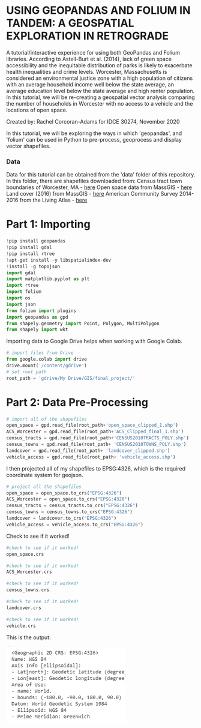 # USING GEOPANDAS AND FOLIUM IN TANDEM: A GEOSPATIAL EXPLORATION IN RETROGRADE
A tutorial/interactive experience for using both GeoPandas and Folium libraries. According to Astell-Burt et al. (2014), lack of green space accessibility and the inequitable distribution of parks is likely to exacerbate health inequalities and crime levels. Worcester, Massachusetts is considered an environmental justice zone with a high population of citizens with an average household income well below the state average, an average education level below the state average and high renter population. In this tutorial, we will be re-creating a geospatial vector analysis comparing the number of households in Worcester with no access to a vehicle and the locations of open space.

Created by: Rachel Corcoran-Adams for IDCE 30274, November 2020

In this tutorial, we will be exploring the ways in which 'geopandas', and 'folium' can be used in Python to pre-process, geoprocess and display vector shapefiles. 

### Data
Data for this tutorial can be obtained from the 'data' folder of this repository. In this folder, there are shapefiles downloaded from:
Census tract town boundaries of Worcester, MA - [here](https://docs.digital.mass.gov/dataset/massgis-data-community-boundaries-towns-survey-points)
Open space data from MassGIS - [here](https://docs.digital.mass.gov/dataset/massgis-data-protected-and-recreational-openspace)
Land cover (2016) from MassGIS - [here](https://docs.digital.mass.gov/dataset/massgis-data-2016-land-coverland-use)
American Community Survey 2014-2016 from the Living Atlas - [here](https://www.arcgis.com/home/item.html?id=9a9e43ec1603446880c50d4ed1df2207)

# Part 1: Importing
```python
!pip install geopandas
!pip install gdal
!pip install rtree
!apt-get install -y libspatialindex-dev
!install -g topojson
import gdal
import matplotlib.pyplot as plt
import rtree
import folium
import os
import json
from folium import plugins
import geopandas as gpd
from shapely.geometry import Point, Polygon, MultiPolygon
from shapely import wkt
```
Importing data to Google Drive helps when working with Google Colab.
```python 
# import files from Drive
from google.colab import drive
drive.mount('/content/gdrive')
# set root path
root_path = 'gdrive/My Drive/GIS/final_project/'
```
# Part 2: Data Pre-Processing
```python
# import all of the shapefiles 
open_space = gpd.read_file(root_path+'open_space_clipped_1.shp')
ACS_Worcester = gpd.read_file(root_path+'ACS_Clipped_final_1.shp')
census_tracts = gpd.read_file(root_path+'CENSUS2010TRACTS_POLY.shp')
census_towns = gpd.read_file(root_path+ 'CENSUS2010TOWNS_POLY.shp')
landcover = gpd.read_file(root_path+ 'landcover_clipped.shp')
vehicle_access = gpd.read_file(root_path+ 'vehicle_access.shp')
```
I then projected all of my shapefiles to EPSG:4326, which is the required coordinate system for geojson. 
```python
# project all the shapefiles 
open_space = open_space.to_crs("EPSG:4326")
ACS_Worcester = open_space.to_crs("EPSG:4326")
census_tracts = census_tracts.to_crs("EPSG:4326")
census_towns = census_towns.to_crs("EPSG:4326")
landcover = landcover.to_crs("EPSG:4326")
vehicle_access = vehicle_access.to_crs("EPSG:4326")
```
Check to see if it worked!
```python
#check to see if it worked!
open_space.crs
```
```python
#check to see if it worked!
ACS_Worcester.crs
```
```python
#check to see if it worked!
census_towns.crs
```
```python
#check to see if it worked!
landcover.crs
```
```python
#check to see if it worked!
vehicle.crs
```
This is the output:

![crs](crs_output2.png)
